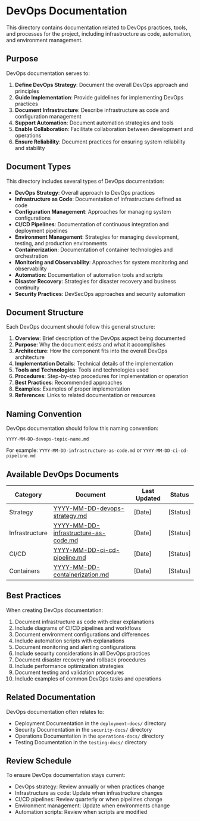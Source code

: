# DevOps Documentation

This directory contains documentation related to DevOps practices, tools, and processes for the project, including infrastructure as code, automation, and environment management.

## Purpose

DevOps documentation serves to:

1. **Define DevOps Strategy**: Document the overall DevOps approach and principles
2. **Guide Implementation**: Provide guidelines for implementing DevOps practices
3. **Document Infrastructure**: Describe infrastructure as code and configuration management
4. **Support Automation**: Document automation strategies and tools
5. **Enable Collaboration**: Facilitate collaboration between development and operations
6. **Ensure Reliability**: Document practices for ensuring system reliability and stability

## Document Types

This directory includes several types of DevOps documentation:

- **DevOps Strategy**: Overall approach to DevOps practices
- **Infrastructure as Code**: Documentation of infrastructure defined as code
- **Configuration Management**: Approaches for managing system configurations
- **CI/CD Pipelines**: Documentation of continuous integration and deployment pipelines
- **Environment Management**: Strategies for managing development, testing, and production environments
- **Containerization**: Documentation of container technologies and orchestration
- **Monitoring and Observability**: Approaches for system monitoring and observability
- **Automation**: Documentation of automation tools and scripts
- **Disaster Recovery**: Strategies for disaster recovery and business continuity
- **Security Practices**: DevSecOps approaches and security automation

## Document Structure

Each DevOps document should follow this general structure:

1. **Overview**: Brief description of the DevOps aspect being documented
2. **Purpose**: Why the document exists and what it accomplishes
3. **Architecture**: How the component fits into the overall DevOps architecture
4. **Implementation Details**: Technical details of the implementation
5. **Tools and Technologies**: Tools and technologies used
6. **Procedures**: Step-by-step procedures for implementation or operation
7. **Best Practices**: Recommended approaches
8. **Examples**: Examples of proper implementation
9. **References**: Links to related documentation or resources

## Naming Convention

DevOps documentation should follow this naming convention:

```
YYYY-MM-DD-devops-topic-name.md
```

For example: `YYYY-MM-DD-infrastructure-as-code.md` or `YYYY-MM-DD-ci-cd-pipeline.md`

## Available DevOps Documents

| Category | Document | Last Updated | Status |
|----------|----------|-------------|--------|
| Strategy | [YYYY-MM-DD-devops-strategy.md](./YYYY-MM-DD-devops-strategy.md) | [Date] | [Status] |
| Infrastructure | [YYYY-MM-DD-infrastructure-as-code.md](./YYYY-MM-DD-infrastructure-as-code.md) | [Date] | [Status] |
| CI/CD | [YYYY-MM-DD-ci-cd-pipeline.md](./YYYY-MM-DD-ci-cd-pipeline.md) | [Date] | [Status] |
| Containers | [YYYY-MM-DD-containerization.md](./YYYY-MM-DD-containerization.md) | [Date] | [Status] |

## Best Practices

When creating DevOps documentation:

1. Document infrastructure as code with clear explanations
2. Include diagrams of CI/CD pipelines and workflows
3. Document environment configurations and differences
4. Include automation scripts with explanations
5. Document monitoring and alerting configurations
6. Include security considerations in all DevOps practices
7. Document disaster recovery and rollback procedures
8. Include performance optimization strategies
9. Document testing and validation procedures
10. Include examples of common DevOps tasks and operations

## Related Documentation

DevOps documentation often relates to:
- Deployment Documentation in the `deployment-docs/` directory
- Security Documentation in the `security-docs/` directory
- Operations Documentation in the `operations-docs/` directory
- Testing Documentation in the `testing-docs/` directory

## Review Schedule

To ensure DevOps documentation stays current:

- DevOps strategy: Review annually or when practices change
- Infrastructure as code: Update when infrastructure changes
- CI/CD pipelines: Review quarterly or when pipelines change
- Environment management: Update when environments change
- Automation scripts: Review when scripts are modified 